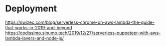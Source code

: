 # Deployment

https://swizec.com/blog/serverless-chrome-on-aws-lambda-the-guide-that-works-in-2019-and-beyond
https://codissimo.sinumo.tech/2019/12/27/serverless-puppeteer-with-aws-lambda-layers-and-node-js/
